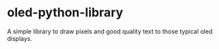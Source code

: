 # oled-python-library
A simple library to draw pixels and good quality text to those typical oled displays.
